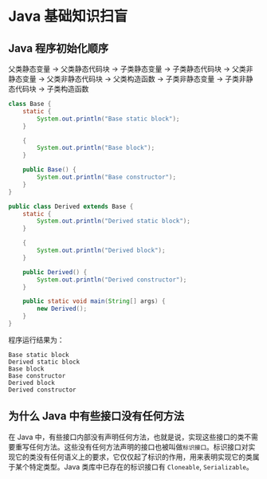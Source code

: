 # Java 基础知识扫盲

## Java 程序初始化顺序
父类静态变量 -> 父类静态代码块 -> 子类静态变量 -> 子类静态代码块 -> 
父类非静态变量 -> 父类非静态代码块 -> 父类构造函数 -> 
子类非静态变量 -> 子类非静态代码块 -> 子类构造函数

```java
class Base {
    static {
        System.out.println("Base static block");
    }

    {
        System.out.println("Base block");
    }

    public Base() {
        System.out.println("Base constructor");
    }
}

public class Derived extends Base {
    static {
        System.out.println("Derived static block");
    }

    {
        System.out.println("Derived block");
    }

    public Derived() {
        System.out.println("Derived constructor");
    }

    public static void main(String[] args) {
        new Derived();
    }
}

```

程序运行结果为：
```
Base static block
Derived static block
Base block
Base constructor
Derived block
Derived constructor
```

## 为什么 Java 中有些接口没有任何方法
在 Java 中，有些接口内部没有声明任何方法，也就是说，实现这些接口的类不需要重写任何方法。这些没有任何方法声明的接口也被叫做`标识接口`。标识接口对实现它的类没有任何语义上的要求，它仅仅起了标识的作用，用来表明实现它的类属于某个特定类型。Java 类库中已存在的标识接口有 `Cloneable`, `Serializable`。



